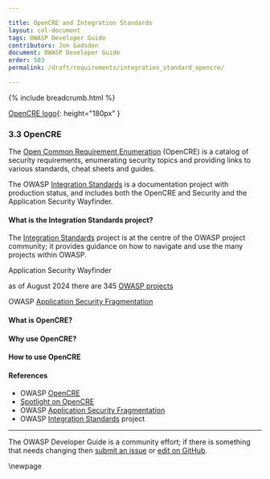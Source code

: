 ```yaml
---

title: OpenCRE and Integration Standards
layout: col-document
tags: OWASP Developer Guide
contributors: Jon Gadsden
document: OWASP Developer Guide
order: 503
permalink: /draft/requirements/integration_standard_opencre/

---
```


{% include breadcrumb.html %}

[OpenCRE logo](../../../assets/images/logos/opencre.png "OWASP OpenCRE"){: height="180px" }

### 3.3 OpenCRE

The [Open Common Requirement Enumeration][opencre] (OpenCRE) is a catalog of security requirements,
enumerating security topics and providing links to various standards, cheat sheets and guides.

The OWASP [Integration Standards][intstand] is a documentation project with production status,
and includes both the OpenCRE and Security and the Application Security Wayfinder.

#### What is the Integration Standards project?

The [Integration Standards][intstand] project is at the centre of the OWASP project community;
it provides guidance on how to navigate and use the many projects within OWASP.

Application Security Wayfinder

as of August 2024 there are 345 [OWASP projects][projects]

OWASP [Application Security Fragmentation][sdlc]

#### What is OpenCRE?

#### Why use OpenCRE?

#### How to use OpenCRE

#### References

* OWASP [OpenCRE][opencre]
* [Spotlight on OpenCRE][spotlight28]
* OWASP [Application Security Fragmentation][sdlc]
* OWASP [Integration Standards][intstand] project

----

The OWASP Developer Guide is a community effort; if there is something that needs changing
then [submit an issue][issue0503] or [edit on GitHub][edit0503].

[edit0503]: https://github.com/OWASP/www-project-developer-guide/blob/main/draft/05-requirements/03-int-stand.md
[issue0503]: https://github.com/OWASP/www-project-developer-guide/issues/new?labels=content&template=request.md&title=Update:%2005-requirements/03-int-stand
[opencre]: https://www.opencre.org/
[intstand]: https://owasp.org/www-project-integration-standards/
[projects]: https://owasp.org/projects/
[sdlc]: https://owasp.org/www-project-integration-standards/writeups/owasp_in_sdlc/
[spotlight28]: https://www.youtube.com/watch?v=TwNroVARmB0&list=PLUKo5k_oSrfOTl27gUmk2o-NBKvkTGw0T

\newpage
